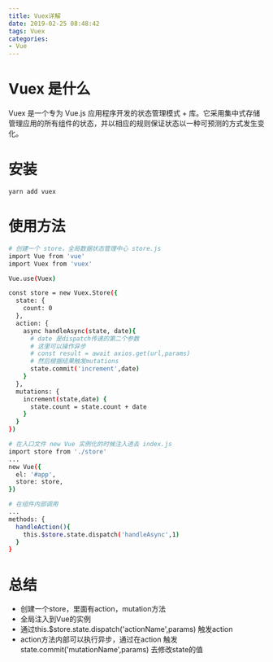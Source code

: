 ```yaml
---
title: Vuex详解
date: 2019-02-25 08:48:42
tags: Vuex
categories: 
- Vue
---
```

# Vuex 是什么
Vuex 是一个专为 Vue.js 应用程序开发的状态管理模式 + 库。它采用集中式存储管理应用的所有组件的状态，并以相应的规则保证状态以一种可预测的方式发生变化。

# 安装
`yarn add vuex`

# 使用方法
``` bash
# 创建一个 store，全局数据状态管理中心 store.js
import Vue from 'vue'
import Vuex from 'vuex'

Vue.use(Vuex)

const store = new Vuex.Store({
  state: {
    count: 0
  },
  action: {
    async handleAsync(state, date){
      # date 是dispatch传递的第二个参数
      # 这里可以操作异步
      # const result = await axios.get(url,params)
      # 然后根据结果触发mutations
      state.commit('increment',date)
    }
  },
  mutations: {
    increment(state,date) {
      state.count = state.count + date
    }
  }
})

# 在入口文件 new Vue 实例化的时候注入进去 index.js
import store from './store'
...
new Vue({
  el: '#app',
  store: store,
})

# 在组件内部调用
...
methods: {
  handleAction(){
    this.$store.state.dispatch('handleAsync',1)
  }
}
```
# 总结
* 创建一个store，里面有action，mutation方法
* 全局注入到Vue的实例
* 通过this.$store.state.dispatch('actionName',params) 触发action
* action方法内部可以执行异步，通过在action 触发state.commit('mutationName',params) 去修改state的值




